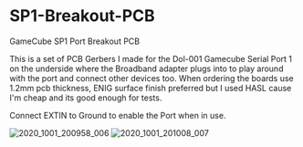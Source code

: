 # SP1-Breakout-PCB
GameCube SP1 Port Breakout PCB

This is a set of PCB Gerbers I made for the Dol-001 Gamecube Serial Port 1 on the underside where the Broadband adapter plugs into 
to play around with the port and connect other devices too. When ordering the boards use 1.2mm pcb thickness, ENIG surface finish preferred but I used HASL
cause I'm cheap and its good enough for tests.

Connect EXTIN to Ground to enable the Port when in use.


![2020_1001_200958_006](https://github.com/silverstee1/SP1-Breakout-PCB/assets/54997238/439a8bb5-cc07-468c-9574-b0b23b0f8c5c)
![2020_1001_201008_007](https://github.com/silverstee1/SP1-Breakout-PCB/assets/54997238/65dd3110-1894-45fb-b974-2050b6cb703b)
